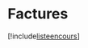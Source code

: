 # Factures

[!include[listeencours](factures.listeencours.autogen.md)]













































